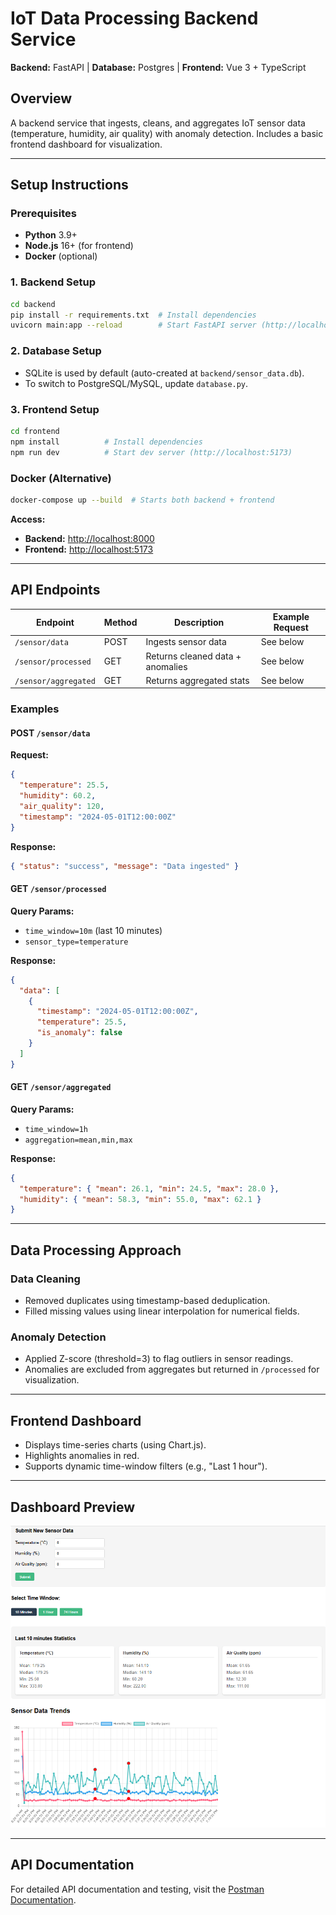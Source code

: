 # IoT Data Processing Backend Service

**Backend:** FastAPI | **Database:** Postgres | **Frontend:** Vue 3 + TypeScript

## Overview

A backend service that ingests, cleans, and aggregates IoT sensor data (temperature, humidity, air quality) with anomaly detection. Includes a basic frontend dashboard for visualization.

---

## Setup Instructions

### Prerequisites

- **Python** 3.9+
- **Node.js** 16+ (for frontend)
- **Docker** (optional)

### 1. Backend Setup

```bash
cd backend
pip install -r requirements.txt  # Install dependencies
uvicorn main:app --reload        # Start FastAPI server (http://localhost:8000)
```

### 2. Database Setup

- SQLite is used by default (auto-created at `backend/sensor_data.db`).
- To switch to PostgreSQL/MySQL, update `database.py`.

### 3. Frontend Setup

```bash
cd frontend
npm install          # Install dependencies
npm run dev          # Start dev server (http://localhost:5173)
```

### Docker (Alternative)

```bash
docker-compose up --build  # Starts both backend + frontend
```

**Access:**

- **Backend:** [http://localhost:8000](http://localhost:8000)
- **Frontend:** [http://localhost:5173](http://localhost:5173)

---

## API Endpoints

| Endpoint             | Method | Description                      | Example Request |
| -------------------- | ------ | -------------------------------- | --------------- |
| `/sensor/data`       | POST   | Ingests sensor data              | See below       |
| `/sensor/processed`  | GET    | Returns cleaned data + anomalies | See below       |
| `/sensor/aggregated` | GET    | Returns aggregated stats         | See below       |

### Examples

#### POST `/sensor/data`

**Request:**

```json
{
  "temperature": 25.5,
  "humidity": 60.2,
  "air_quality": 120,
  "timestamp": "2024-05-01T12:00:00Z"
}
```

**Response:**

```json
{ "status": "success", "message": "Data ingested" }
```

#### GET `/sensor/processed`

**Query Params:**

- `time_window=10m` (last 10 minutes)
- `sensor_type=temperature`

**Response:**

```json
{
  "data": [
    {
      "timestamp": "2024-05-01T12:00:00Z",
      "temperature": 25.5,
      "is_anomaly": false
    }
  ]
}
```

#### GET `/sensor/aggregated`

**Query Params:**

- `time_window=1h`
- `aggregation=mean,min,max`

**Response:**

```json
{
  "temperature": { "mean": 26.1, "min": 24.5, "max": 28.0 },
  "humidity": { "mean": 58.3, "min": 55.0, "max": 62.1 }
}
```

---

## Data Processing Approach

### Data Cleaning

- Removed duplicates using timestamp-based deduplication.
- Filled missing values using linear interpolation for numerical fields.

### Anomaly Detection

- Applied Z-score (threshold=3) to flag outliers in sensor readings.
- Anomalies are excluded from aggregates but returned in `/processed` for visualization.

---

## Frontend Dashboard

- Displays time-series charts (using Chart.js).
- Highlights anomalies in red.
- Supports dynamic time-window filters (e.g., "Last 1 hour").

---

## Dashboard Preview

![alt text](image.png)

---

## API Documentation

For detailed API documentation and testing, visit the [Postman Documentation](https://documenter.getpostman.com/view/29494935/2sB2cUBiJv).
